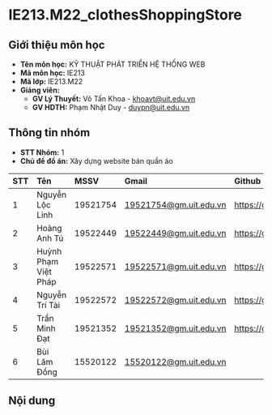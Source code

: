 ﻿# IE213.M22_clothesShoppingStore 
## Giới thiệu môn học
* __Tên môn học:__ KỸ THUẬT PHÁT TRIỂN HỆ THỐNG WEB
* __Mã môn học:__ IE213
* __Mã lớp:__ IE213.M22
* __Giảng viên:__ 
  + __GV Lý Thuyết:__ Võ Tấn Khoa - khoavt@uit.edu.vn
  + __GV HDTH:__ Phạm Nhật Duy - duypn@uit.edu.vn
## Thông tin nhóm
* __STT Nhóm:__ 1
* __Chủ đề đồ án:__ Xây dựng website bán quần áo

|**STT**|**Tên**|**MSSV**|**Gmail**|**Github**|
|:---|:---|:---|:---|:---|
|1|Nguyễn Lộc Linh|19521754|19521754@gm.uit.edu.vn|https://github.com/LocLinh|
|2|Hoàng Anh Tú|19522449|19522449@gm.uit.edu.vn|https://github.com/hoangat4848|
|3|Huỳnh Phạm Việt Pháp|19522571|19522571@gm.uit.edu.vn|https://github.com/phaphuynh|
|4|Nguyễn Trí Tài|19522572|19522572@gm.uit.edu.vn|https://github.com/rotom009|
|5|Trần Minh Đạt|19521352|19521352@gm.uit.edu.vn|https://github.com/19521352|
|6|Bùi Lâm Đồng|15520122|15520122@gm.uit.edu.vn|

## Nội dung

